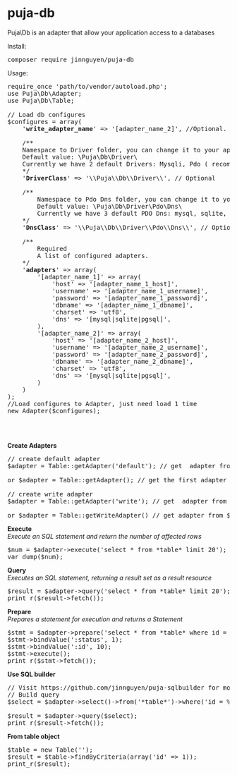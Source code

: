 # puja-db
Puja\Db is an adapter that allow your application access to a databases

Install:
<pre>composer require jinnguyen/puja-db</pre>

Usage:
<pre>
require_once 'path/to/vendor/autoload.php';
use Puja\Db\Adapter;
use Puja\Db\Table;

// Load db configures
$configures = array(
    '<strong>write_adapter_name</strong>' => '[adapter_name_2]', //Optional. Set adapter_name_2 is WriteAdapter

    /**
    Namespace to Driver folder, you can change it to your app, if you want create new Driver
    Default value: \Puja\Db\Driver\
    Currently we have 2 default Drivers: Mysqli, Pdo ( recommend to use Pdo)
    */
    '<strong>DriverClass</strong>' => '\\Puja\\Db\\Driver\\', // Optional

    /**
        Namespace to Pdo Dns folder, you can change it to your app, if you want create new Dns for Pdo
        Default value: \Puja\Db\Driver\Pdo\Dns\
        Currently we have 3 default PDO Dns: mysql, sqlite, pgsql
    */
    '<strong>DnsClass</strong>' => '\\Puja\\Db\\Driver\\Pdo\\Dns\\', // Optional

    /**
        Required
        A list of configured adapters.
    */
    '<strong>adapters</strong>' => array(
        '[adapter_name_1]' => array(
            'host' => '[adapter_name_1_host]',
            'username' => '[adapter_name_1_username]',
            'password' => '[adapter_name_1_password]',
            'dbname' => '[adapter_name_1_dbname]',
            'charset' => 'utf8',
            'dns' => '[mysql|sqlite|pgsql]',
        ),
        '[adapter_name_2]' => array(
            'host' => '[adapter_name_2_host]',
            'username' => '[adapter_name_2_username]',
            'password' => '[adapter_name_2_password]',
            'dbname' => '[adapter_name_2_dbname]',
            'charset' => 'utf8',
            'dns' => '[mysql|sqlite|pgsql]',
        )
    )
);
//Load configures to Adapter, just need load 1 time
new Adapter($configures);



</pre>

<strong>Create Adapters</strong>
<pre>
// create default adapter
$adapter = Table::getAdapter('default'); // get  adapter from $configure[adapters][default]

or $adapter = Table::getAdapter(); // get the first adapter from $configure[adapters]

// create write adapter
$adapter = Table::getAdapter('write'); // get  adapter from $configure[adapters][write]

or $adapter = Table::getWriteAdapter() // get adapter from $configure[adapters][*write_adapter_name*]
</pre>

<strong>Execute</strong><br />
<em>Execute an SQL statement and return the number of affected rows</em>
<pre>
$num = $adapter->execute('select * from *table* limit 20');
var_dump($num);
</pre>

<strong>Query</strong><br />
<em>Executes an SQL statement, returning a result set as a result resource</em>
<pre>
$result = $adapter->query('select * from *table* limit 20');
print_r($result->fetch());
</pre>

<strong>Prepare</strong><br />
<em>Prepares a statement for execution and returns a Statement</em>
<pre>
$stmt = $adapter->prepare('select * from *table* where id = :id and status = :status limit 20');
$stmt->bindValue(':status', 1);
$stmt->bindValue(':id', 10);
$stmt->execute();
print_r($stmt->fetch());
</pre>

<strong>Use SQL builder</strong>
<pre>
// Visit https://github.com/jinnguyen/puja-sqlbuilder for more detail
// Build query
$select = $adapter->select()->from('*table*')->where('id = %d', 1)->limit(10);

$result = $adapter->query($select);
print_r($result->fetch());
</pre>

<strong>From table object</strong>
<pre>
$table = new Table('<table>');
$result = $table->findByCriteria(array('id' => 1));
print_r($result);
</pre>
